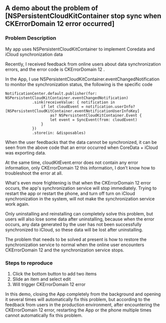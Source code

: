 ## A demo about the problem of [NSPersistentCloudKitContainer stop sync when CKErrorDomain 12 error occurred]

### Problem Description

My app uses NSPersistentCloudKitContainer to implement Coredata and iCloud synchronization data

Recently, I received feedback from online users about data synchronization errors, and the error code is CKErrorDomain 12 .

In the App, I use NSPersistentCloudKitContainer.eventChangedNotification to monitor the synchronization status, the following is the specific code

```
NotificationCenter.default.publisher(for: NSPersistentCloudKitContainer.eventChangedNotification)
            .sink(receiveValue: { notification in
                if let cloudEvent = notification.userInfo?[NSPersistentCloudKitContainer.eventNotificationUserInfoKey]
                    as? NSPersistentCloudKitContainer.Event {
                    let event = SyncEvent(from: cloudEvent) 
                }
            })
            .store(in: &disposables)
```            

When the user feedbacks that the data cannot be synchronized, it can be seen from the above code that an error occurred when CoreData + iCloud was exporting data.

At the same time, cloudKitEvent.error does not contain any error information, only CKErrorDomain 12 this information, I don’t know how to troubleshoot the error at all.

What's even more frightening is that when the CKErrorDomain 12 error occurs, the app's synchronization service will stop immediately. Trying to restart the app or restart the phone, and turn off turn on iCloud synchronization in the system, will not make the synchronization service work again.

Only uninstalling and reinstalling can completely solve this problem, but users will also lose some data after uninstalling, because when the error occurs, any data generated by the user has not been successfully synchronized to iCloud, so these data will be lost after uninstalling.

The problem that needs to be solved at present is how to restore the synchronization service to normal when the online user encounters CKErrorDomain 12 and the synchronization service stops.

### Steps to reproduce

1. Click the bottom button to add two items
2. Slide an item and select edit
3. Will trigger CKErrorDomain 12 error

In this demo, closing the App completely from the background and opening it several times will automatically fix this problem, but according to the feedback from users in the production environment, after encountering the CKErrorDomain 12 error, restarting the App or the phone multiple times cannot automatically fix this problem.


